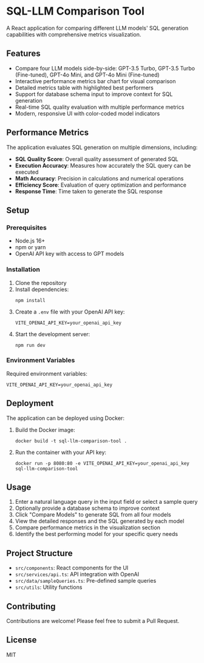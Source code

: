 # SQL-LLM Comparison Tool

A React application for comparing different LLM models' SQL generation capabilities with comprehensive metrics visualization.

## Features

- Compare four LLM models side-by-side: GPT-3.5 Turbo, GPT-3.5 Turbo (Fine-tuned), GPT-4o Mini, and GPT-4o Mini (Fine-tuned)
- Interactive performance metrics bar chart for visual comparison
- Detailed metrics table with highlighted best performers
- Support for database schema input to improve context for SQL generation
- Real-time SQL quality evaluation with multiple performance metrics
- Modern, responsive UI with color-coded model indicators

## Performance Metrics

The application evaluates SQL generation on multiple dimensions, including:

- **SQL Quality Score**: Overall quality assessment of generated SQL
- **Execution Accuracy**: Measures how accurately the SQL query can be executed
- **Math Accuracy**: Precision in calculations and numerical operations
- **Efficiency Score**: Evaluation of query optimization and performance
- **Response Time**: Time taken to generate the SQL response

## Setup

### Prerequisites

- Node.js 16+
- npm or yarn
- OpenAI API key with access to GPT models

### Installation

1. Clone the repository
2. Install dependencies:
   ```
   npm install
   ```
3. Create a `.env` file with your OpenAI API key:
   ```
   VITE_OPENAI_API_KEY=your_openai_api_key
   ```
4. Start the development server:
   ```
   npm run dev
   ```

### Environment Variables

Required environment variables:

```
VITE_OPENAI_API_KEY=your_openai_api_key
```

## Deployment

The application can be deployed using Docker:

1. Build the Docker image:
   ```
   docker build -t sql-llm-comparison-tool .
   ```

2. Run the container with your API key:
   ```
   docker run -p 8080:80 -e VITE_OPENAI_API_KEY=your_openai_api_key sql-llm-comparison-tool
   ```

## Usage

1. Enter a natural language query in the input field or select a sample query
2. Optionally provide a database schema to improve context
3. Click "Compare Models" to generate SQL from all four models
4. View the detailed responses and the SQL generated by each model
5. Compare performance metrics in the visualization section
6. Identify the best performing model for your specific query needs

## Project Structure

- `src/components`: React components for the UI
- `src/services/api.ts`: API integration with OpenAI
- `src/data/sampleQueries.ts`: Pre-defined sample queries
- `src/utils`: Utility functions

## Contributing

Contributions are welcome! Please feel free to submit a Pull Request.

## License

MIT
